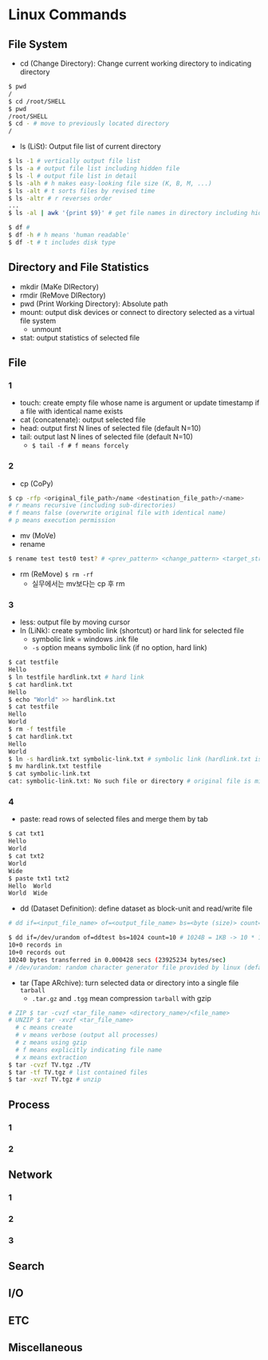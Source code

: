 # Linux Commands

## File System
- cd (Change Directory): Change current working directory to indicating directory

```bash
$ pwd
/
$ cd /root/SHELL
$ pwd
/root/SHELL
$ cd - # move to previously located directory
/
```

- ls (LiSt): Output file list of current directory

```bash
$ ls -1 # vertically output file list
$ ls -a # output file list including hidden file
$ ls -l # output file list in detail
$ ls -alh # h makes easy-looking file size (K, B, M, ...)
$ ls -alt # t sorts files by revised time
$ ls -altr # r reverses order
...
$ ls -al | awk '{print $9}' # get file names in directory including hidden files 
```

```bash
$ df # 
$ df -h # h means 'human readable'
$ df -t # t includes disk type
```

## Directory and File Statistics

- mkdir (MaKe DIRectory)
- rmdir (ReMove DIRectory)
- pwd (Print Working Directory): Absolute path
- mount: output disk devices or connect to directory selected as a virtual file system
  - unmount
- stat: output statistics of selected file

## File

### 1

- touch: create empty file whose name is argument or update timestamp if a file with identical name exists
- cat (concatenate): output selected file
- head: output first N lines of selected file (default N=10)
- tail: output last N lines of selected file (default N=10)
  - `$ tail -f # f means forcely`

### 2
- cp (CoPy)

```bash
$ cp -rfp <original_file_path>/name <destination_file_path>/<name>
# r means recursive (including sub-directories)
# f means false (overwrite original file with identical name)
# p means execution permission
```
  
- mv (MoVe)
- rename

```bash
$ rename test test0 test? # <prev_pattern> <change_pattern> <target_string>
```

- rm (ReMove) `$ rm -rf`
  - 실무에서는 mv보다는 cp 후 rm


### 3

- less: output file by moving cursor
- ln (LiNk): create symbolic link (shortcut) or hard link for selected file
  - symbolic link = windows .ink file
  - `-s` option means symbolic link (if no option, hard link)
 

```bash
$ cat testfile
Hello
$ ln testfile hardlink.txt # hard link
$ cat hardlink.txt
Hello
$ echo "World" >> hardlink.txt
$ cat testfile
Hello
World
$ rm -f testfile
$ cat hardlink.txt
Hello
World
$ ln -s hardlink.txt symbolic-link.txt # symbolic link (hardlink.txt is original file)
$ mv hardlink.txt testfile
$ cat symbolic-link.txt
cat: symbolic-link.txt: No such file or directory # original file is missing!
```

### 4
- paste: read rows of selected files and merge them by tab

```bash
$ cat txt1
Hello
World
$ cat txt2
World
Wide
$ paste txt1 txt2
Hello  World
World  Wide
``` 

- dd (Dataset Definition): define dataset as block-unit and read/write file
  
```bash
# dd if=<input_file_name> of=<output_file_name> bs=<byte (size)> count=<count_block_copy>

$ dd if=/dev/urandom of=ddtest bs=1024 count=10 # 1024B = 1KB -> 10 * 1KB = 10KB
10+0 records in
10+0 records out
10240 bytes transferred in 0.000428 secs (23925234 bytes/sec)
# /dev/urandom: random character generator file provided by linux (default)
```

- tar (Tape ARchive): turn selected data or directory into a single file `tarball`
  - `.tar.gz` and `.tgg` mean compression `tarball` with gzip

```bash
# ZIP $ tar -cvzf <tar_file_name> <directory_name>/<file_name>
# UNZIP $ tar -xvzf <tar_file_name>
  # c means create
  # v means verbose (output all processes)
  # z means using gzip
  # f means explicitly indicating file name
  # x means extraction
$ tar -cvzf TV.tgz ./TV
$ tar -tf TV.tgz # list contained files
$ tar -xvzf TV.tgz # unzip 
```

## Process

### 1

### 2

## Network

### 1

### 2

### 3

## Search

## I/O

## ETC

## Miscellaneous
